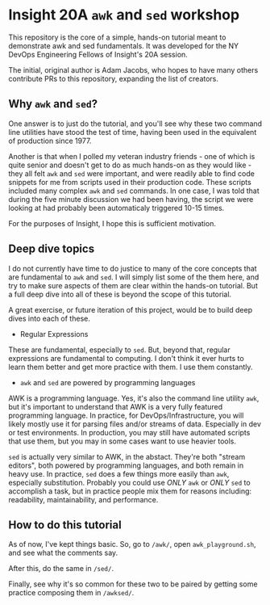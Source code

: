 # Insight 20A `awk` and `sed` workshop

This repository is the core of a simple, hands-on tutorial meant to demonstrate awk and sed fundamentals.  It was developed for the NY DevOps Engineering Fellows of Insight's 20A session.

The initial, original author is Adam Jacobs, who hopes to have many others contribute PRs to this repository, expanding the list of creators.

## Why `awk` and `sed`?

One answer is to just do the tutorial, and you'll see why these two command line utilities have stood the test of time, having been used in the equivalent of production since 1977.

Another is that when I polled my veteran industry friends - one of which is quite senior and doesn't get to do as much hands-on as they would like - they all felt `awk` and `sed` were important, and were readily able to find code snippets for me from scripts used in their production code.  These scripts included many complex `awk` and `sed` commands.  In one case, I was told that during the five minute discussion we had been having, the script we were looking at had probably been automaticaly triggered 10-15 times.

For the purposes of Insight, I hope this is sufficient motivation.

## Deep dive topics

I do not currently have time to do justice to many of the core concepts that are fundamental to `awk` and `sed`.  I will simply list some of the them here, and try to make sure aspects of them are clear within the hands-on tutorial.  But a full deep dive into all of these is beyond the scope of this tutorial.

A great exercise, or future iteration of this project, would be to build deep dives into each of these.

+ Regular Expressions

These are fundamental, especially to `sed`.  But, beyond that, regular expressions are fundamental to computing.  I don't think it ever hurts to learn them better and get more practice with them.  I use them constantly.

+ `awk` and `sed` are powered by programming languages 

AWK is a programming language.  Yes, it's also the command line utility `awk`, but it's important to understand that AWK is a very fully featured programming language.  In practice, for DevOps/Infrastructure, you will likely mostly use it for parsing files and/or streams of data.  Especially in dev or test environments.  In production, you may still have automated scripts that use them, but you may in some cases want to use heavier tools.

`sed` is actually very similar to AWK, in the abstact.  They're both "stream editors", both powered by programming languages, and both remain in heavy use.  In practice, `sed` does a few things more easily than `awk`, especially substitution.  Probably you could use _ONLY_ `awk` or _ONLY_ `sed` to accomplish a task, but in practice people mix them for reasons including: readability, maintainability, and performance.


## How to do this tutorial

As of now, I've kept things basic.  So, go to `/awk/`, open `awk_playground.sh`, and see what the comments say.

After this, do the same in `/sed/`.

Finally, see why it's so common for these two to be paired by getting some practice composing them in `/awksed/`.
